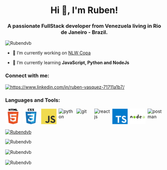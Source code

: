 <h1 align="center">Hi 👋, I'm Ruben!</h1>

<h3 align="center">A passionate FullStack developer from Venezuela living in Rio de Janeiro - Brazil.</h3>

<img src="https://komarev.com/ghpvc/?username=Rubendvb&style=for-the-badge" alt="Rubendvb" />

- 🔭 I’m currently working on [NLW Copa](https://github.com/Rubendvb/nlw-Copa)

- 🌱 I’m currently learning **JavaScript, Python and NodeJs**

<div>
  <h3 align="left">Connect with me:</h3>

  <p align="left">
    <a href="https://www.linkedin.com/in/rub%C3%A9n-v%C3%A1squez-71711a1b7/" target="_blank"><img align="center" src="https://img.shields.io/badge/LinkedIn-0077B5?style=for-the-badge&logo=linkedin&logoColor=white" alt="https://www.linkedin.com/in/ruben-vasquez-71711a1b7/"/></a>
  </p>
</div>

<h3 align="left">Languages and Tools:</h3>

<div style="display: flex; flex-direction: row; justify-content: space-between; width:  100%">
  <img src="https://raw.githubusercontent.com/devicons/devicon/master/icons/html5/html5-original-wordmark.svg" alt="html5" width="50" height="50"/>
  <img src="https://raw.githubusercontent.com/devicons/devicon/master/icons/css3/css3-original-wordmark.svg" alt="css3" width="50" height="50"/>
  <img src="https://raw.githubusercontent.com/devicons/devicon/master/icons/javascript/javascript-original.svg" alt="javascript" width="50" height="50"/>
  <img src="https://upload.wikimedia.org/wikipedia/commons/thumb/c/c3/Python-logo-notext.svg/1024px-Python-logo-notext.svg.png" alt="python" width="50" height="50"> 
  <img src="https://www.vectorlogo.zone/logos/git-scm/git-scm-icon.svg" alt="git" width="50" height="50"/>
  <img src="https://cdn.iconscout.com/icon/free/png-256/react-2752089-2284906.png" alt="reactjs" width="50" height="50"/>
  <img src="https://raw.githubusercontent.com/devicons/devicon/master/icons/typescript/typescript-original.svg" alt="typescript" width="50" height="50"/>
  <img src="https://raw.githubusercontent.com/devicons/devicon/master/icons/nodejs/nodejs-original-wordmark.svg" alt="nodejs" width="50" height="50"/>
  <img src="https://www.vectorlogo.zone/logos/getpostman/getpostman-icon.svg" alt="postman" width="50" height="50"/>
</div>

<div style="margin-top: 1rem">
  <p><a href="https://github.com/ryo-ma/github-profile-trophy"><img src="https://github-profile-trophy.vercel.app/?username=Rubendvb&column=-1&theme=nord&margin-w=15&margin-h=15" alt="Rubendvb" /></a></p>
</div>

<div style="display: flex; flex-direction: column; gap: 1rem; align-items: start">
  <img src="https://github-readme-stats.vercel.app/api/top-langs?username=Rubendvb&show_icons=true&locale=en&layout=compact&card_width=445px&theme=nord" alt="Rubendvb" />
  <img src="https://github-readme-stats.vercel.app/api?username=Rubendvb&show_icons=true&locale=en&theme=nord" alt="Rubendvb" />
  <img style="" src="https://github-readme-streak-stats.herokuapp.com/?user=Rubendvb&theme=nord" alt="Rubendvb" />
</div>

